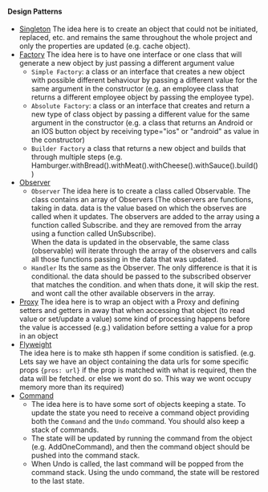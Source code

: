 #### Design Patterns
 - [Singleton](./singleton)
 The idea here is to create an object that could not be initiated, replaced, etc. and remains the same throughout the whole project and only the properties are updated (e.g. cache object).<br/>
 - [Factory](./factory)
 The idea here is to have one interface or one class that will generate a new object by just passing a different argument value<br/>
   - `Simple Factory`:
   a class or an interface that creates a new object with possible different behaviour by passing a different value for the same argument in the constructor (e.g. an employee class that returns a different employee object by passing the employee type).<br/>
   - `Absolute Factory`:
   a class or an interface that creates and return a new type of class object by passing a different value for the same argument in the constructor (e.g. a class that returns an Android or an IOS button object by receiving type="ios" or "android" as value in the constructor)<br/>
   - `Builder Factory`
   a class that returns a new object and builds that through multiple steps (e.g. Hamburger.withBread().withMeat().withCheese().withSauce().build())<br/>
 - [Observer](./3observer/)
   - `Observer`
    The idea here is to create a class called Observable. The class contains an array of Observers (The observers are functions, taking in data. data is the value based on which the observes are called when it updates. The observers are added to the array using a function called Subscribe. and they are removed from the array using a function called UnSubscribe).<br/>
    When the data is updated in the observable, the same class (observable) will iterate through the array of the observers and calls all those functions passing in the data that was updated.<br/>
   - `Handler`
    Its the same as the Observer. The only difference is that it is conditional. the data should be passed to the subscribed observer that matches the condition. and when thats done, it will skip the rest. and wont call the other available observers in the array.<br/>
 - [Proxy](./4proxy)
 The idea here is to wrap an object with a Proxy and defining setters and getters in away that when accessing that object (to read value or set/update a value) some kind of processing happens before the value is accessed (e.g.) validation before setting a value for a prop in an object<br/>
- [Flyweight](./5flyweight)<br/>
 The idea here is to make sth happen if some condition is satisfied. (e.g. Lets say we have an object containing the data urls for some specific props `{pros: url}` if the prop is matched with what is required, then the data will be fetched. or else we wont do so. This way we wont occupy memory more than its required)<br/>
- [Command](./6command/)
  - The idea here is to have some sort of objects keeping a state. To update the state you need to receive a command object providing both the `Command` and the `Undo` command. You should also keep a stack of commands.
  - The state will be updated by running the command from the object (e.g. AddOneCommand), and then the command object should be pushed into the command stack. 
  - When Undo is  called, the last command will be popped from the command stack. Using the undo command, the state will be restored to the last state.<br/>